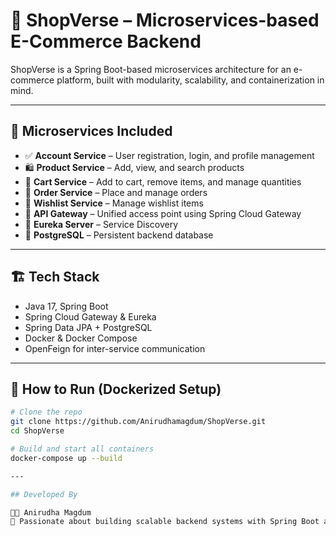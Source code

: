 # 🛒 ShopVerse – Microservices-based E-Commerce Backend

ShopVerse is a Spring Boot-based microservices architecture for an e-commerce platform, built with modularity, scalability, and containerization in mind.

---

## 🧩 Microservices Included

- ✅ **Account Service** – User registration, login, and profile management  
- 🛍️ **Product Service** – Add, view, and search products  
- 🛒 **Cart Service** – Add to cart, remove items, and manage quantities  
- 🎯 **Order Service** – Place and manage orders  
- 💖 **Wishlist Service** – Manage wishlist items  
- 🚀 **API Gateway** – Unified access point using Spring Cloud Gateway  
- 🧭 **Eureka Server** – Service Discovery  
- 🐘 **PostgreSQL** – Persistent backend database

---



## 🏗️ Tech Stack

- Java 17, Spring Boot
- Spring Cloud Gateway & Eureka
- Spring Data JPA + PostgreSQL
- Docker & Docker Compose
- OpenFeign for inter-service communication

---



## 🚀 How to Run (Dockerized Setup)

```bash
# Clone the repo
git clone https://github.com/Anirudhamagdum/ShopVerse.git
cd ShopVerse

# Build and start all containers
docker-compose up --build

---

## Developed By

👨‍💻 Anirudha Magdum  
🚀 Passionate about building scalable backend systems with Spring Boot and Microservices.

